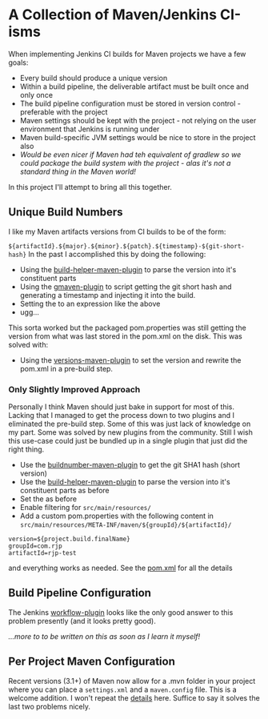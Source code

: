 # A Collection of Maven/Jenkins CI-isms

When implementing Jenkins CI builds for Maven projects we have a few goals:

* Every build should produce a unique version
* Within a build pipeline, the deliverable artifact must be built once and only once
* The build pipeline configuration must be stored in version control - preferable with the project
* Maven settings should be kept with the project - not relying on the user environment that Jenkins is running under
* Maven build-specific JVM settings would be nice to store in the project also
* *Would be even nicer if Maven had teh equivalent of gradlew so we could package the build system with the project - alas it's not a standard thing in the Maven world!*

In this project I'll attempt to bring all this together.

## Unique Build Numbers
I like my Maven artifacts versions from CI builds to be of the form:

`
${artifactId}.${major}.${minor}.${patch}.${timestamp}-${git-short-hash}
`
In the past I accomplished this by doing the following:

* Using the [build-helper-maven-plugin](http://mojo.codehaus.org/build-helper-maven-plugin/) to parse the version into it's constituent parts
* Using the [gmaven-plugin](http://docs.codehaus.org/display/GMAVEN/Executing+Groovy+Code) to script getting the git short hash and generating a timestamp and injecting it into the build.
* Setting the <finalName> to an expression like the above
* ugg...

This sorta worked but the packaged pom.properties was still getting the version from what was last stored in the pom.xml on the disk. This was solved with:

* Using the [versions-maven-plugin](http://mojo.codehaus.org/versions-maven-plugin/) to set the version and rewrite the pom.xml in a pre-build step. 

### Only Slightly Improved Approach

Personally I think Maven should just bake in support for most of this. Lacking that I managed to get the process down to two plugins and I eliminated the pre-build step.  Some of this was just lack of knowledge on my part. Some was solved by new plugins from the community.  Still I wish this use-case could just be bundled up in a single plugin that just did the right thing.

* Use the [buildnumber-maven-plugin](buildnumber-maven-plugin) to get the git SHA1 hash (short version)
* Use the [build-helper-maven-plugin](http://mojo.codehaus.org/build-helper-maven-plugin/) to parse the version into it's constituent parts as before
* Set the <finalName> as before
* Enable filtering for `src/main/resources/`
* Add a custom pom.properties with the following content in `src/main/resources/META-INF/maven/${groupId}/${artifactId}/`

```
version=${project.build.finalName}
groupId=com.rjp
artifactId=rjp-test

```

and everything works as needed.  See the [pom.xml](pom.xml) for all the details
 
## Build Pipeline Configuration
The Jenkins [workflow-plugin](https://github.com/jenkinsci/workflow-plugin) looks like the only good answer to this problem presently (and it looks pretty good).  

*...more to to be written on this as soon as I learn it myself!*

## Per Project Maven Configuration
Recent versions (3.1+) of Maven now allow for a .mvn folder in your project where you can place a `settings.xml` and a `maven.config` file.  This is a welcome addition.  I won't repeat the [details](http://takari.io/2015/03/20/mmp.html) here.  Suffice to say it solves the last two problems nicely.

